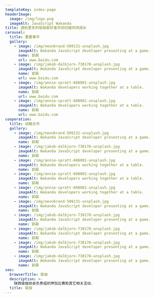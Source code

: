 ```yaml
---
templateKey: index-page
headerImage:
  image: /img/logo.png
  imageAlt: JavaScript Wakanda
title: 遇到更多的瑜伽爱好者共同切磋共同成长
carousel:
  title: 重要事件
  gallery:
    - image: /img/neonbrand-509131-unsplash.jpg
      imageAlt: Wakanda JavaScript developer presenting at a game.
      name: 郭飙
      url: www.baidu.com
    - image: /img/jakob-dalbjorn-730178-unsplash.jpg
      imageAlt: Wakanda JavaScript developer presenting at a game.
      name: 郭飙
      url: www.baidu.com
    - image: /img/annie-spratt-608001-unsplash.jpg
      imageAlt: Wakanda developers working together at a table.
      name: 郭飙
      url: www.baidu.com
    - image: /img/annie-spratt-608001-unsplash.jpg
      imageAlt: Wakanda developers working together at a table.
      name: 郭飙
      url: www.baidu.com
cooperation:
  title: 战略合作
  gallery:
    - image: /img/neonbrand-509131-unsplash.jpg
      imageAlt: Wakanda JavaScript developer presenting at a game.
      name: 郭飙
    - image: /img/jakob-dalbjorn-730178-unsplash.jpg
      imageAlt: Wakanda JavaScript developer presenting at a game.
      name: 郭飙
    - image: /img/annie-spratt-608001-unsplash.jpg
      imageAlt: Wakanda developers working together at a table.
      name: 郭飙
    - image: /img/annie-spratt-608001-unsplash.jpg
      imageAlt: Wakanda developers working together at a table.
      name: 郭飙
    - image: /img/annie-spratt-608001-unsplash.jpg
      imageAlt: Wakanda developers working together at a table.
      name: 郭飙
    - image: /img/neonbrand-509131-unsplash.jpg
      imageAlt: Wakanda JavaScript developer presenting at a game.
      name: 郭飙
    - image: /img/jakob-dalbjorn-730178-unsplash.jpg
      imageAlt: Wakanda JavaScript developer presenting at a game.
      name: 郭飙
    - image: /img/jakob-dalbjorn-730178-unsplash.jpg
      imageAlt: Wakanda JavaScript developer presenting at a game.
      name: 郭飙
    - image: /img/jakob-dalbjorn-730178-unsplash.jpg
      imageAlt: Wakanda JavaScript developer presenting at a game.
      name: 郭飙
    - image: /img/jakob-dalbjorn-730178-unsplash.jpg
      imageAlt: Wakanda JavaScript developer presenting at a game.
      name: 郭飙
seo:
  browserTitle: 瑜伽
  description: >-
    陕西瑜伽协会负责组织押加比赛和其它相关活动.
  title: 瑜伽
---
```

